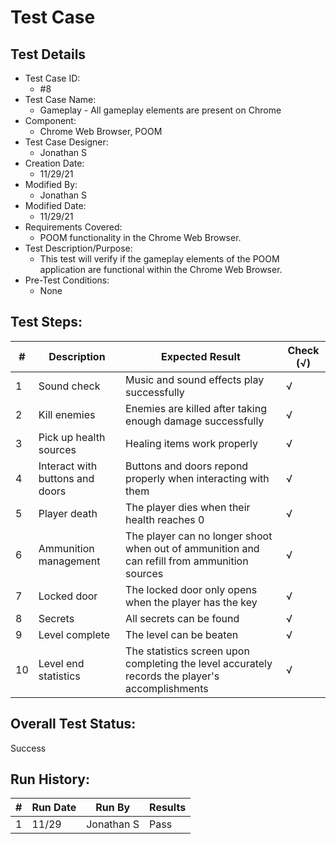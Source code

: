 # Test Case 

## Test Details

* Test Case ID:
  * #8
* Test Case Name:
  * Gameplay - All gameplay elements are present on Chrome
* Component: 
  * Chrome Web Browser, POOM
* Test Case Designer:
  * Jonathan S
* Creation Date:
  * 11/29/21
* Modified By:
  * Jonathan S
* Modified Date:
  * 11/29/21
* Requirements Covered:
  * POOM functionality in the Chrome Web Browser.
* Test Description/Purpose:
  * This test will verify if the gameplay elements of the POOM application are functional within the Chrome Web Browser.
* Pre-Test Conditions:
  * None
## Test Steps: 
| # | Description | Expected Result | Check (√) |
| --- | --- | --- | --- |
| 1 |Sound check|Music and sound effects play successfully|√|			
| 2 |Kill enemies|Enemies are killed after taking enough damage successfully|√|  
| 3 |Pick up health sources|Healing items work properly|√|			
| 4 |Interact with buttons and doors|Buttons and doors repond properly when interacting with them|√|			
| 5 |Player death|The player dies when their health reaches 0|√|		
| 6 |Ammunition management|The player can no longer shoot when out of ammunition and can refill from ammunition sources|√|
| 7 |Locked door|The locked door only opens when the player has the key|√|
| 8 |Secrets|All secrets can be found|√|  
| 9 |Level complete|The level can be beaten|√|  
|10 |Level end statistics|The statistics screen upon completing the level accurately records the player's accomplishments|√|

## Overall Test Status:
Success


## Run History:
| # |	Run Date |	Run By |	Results |
| --- | --- | --- | --- |
| 1 |11/29| Jonathan S |Pass|		
